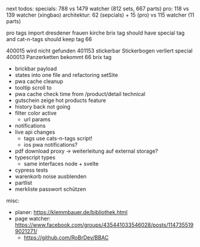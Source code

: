 next todos:
specials: 788 vs 1479 watcher (812 sets, 667 parts)
pro: 118 vs 139 watcher (xingbao)
architektur: 62 (sepcials) + 15 (pro) vs 115 watcher (11 parts)

pro tags import dresdener frauen kirche
brix tag should have special tag and cat-n-tags should keep tag 66 

400015 wird nicht gefunden
401153 stickerbar Stickerbogen verliert special
400013 Panzerketten bekommt 66 brix tag
* brickbar payload
* states into one file and refactoring setSite
* pwa cache cleanup
* tooltip scroll to
* pwa cache check time from /product/detail technical
* gutschein zeige hot products feature
* history back not going
* filter color active
  * url params
* notifications
* live api changes
  * tags use cats-n-tags script!
  * ios pwa notifications?
* pdf download proxy -> weiterleitung auf external storage?
* typescript types
  * same interfaces node + svelte
* cypress tests
* warenkorb noise ausblenden
* partlist
* merkliste passwort schützen

misc:
* planer: https://klemmbauer.de/bibliothek.html
* page watcher: https://www.facebook.com/groups/435441033546028/posts/1147355199021271/
  * https://github.com/RoBrDev/BBAC
